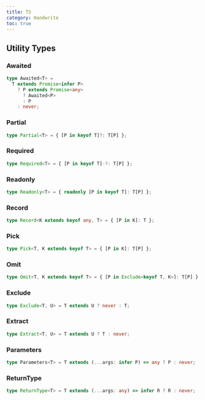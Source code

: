```yaml
---
title: TS
category: Handwrite
toc: true
---
```


## Utility Types

### Awaited

```ts
type Awaited<T> =
  T extends Promise<infer P>
    ? P extends Promise<any>
      ? Awaited<P>
      : P
    : never;
```

### Partial

```ts
type Partial<T> = { [P in keyof T]?: T[P] };
```

### Required

```ts
type Required<T> = { [P in keyof T]-?: T[P] };
```

### Readonly

```ts
type Readonly<T> = { readonly [P in keyof T]: T[P] };
```

### Record

```ts
type Record<K extends keyof any, T> = { [P in K]: T };
```

### Pick

```ts
type Pick<T, K extends keyof T> = { [P in K]: T[P] };
```

### Omit

```ts
type Omit<T, K extends keyof T> = { [P in Exclude<keyof T, K>]: T[P] };
```

### Exclude

```ts
type Exclude<T, U> = T extends U ? never : T;
```

### Extract

```ts
type Extract<T, U> = T extends U ? T : never;
```

### Parameters

```ts
type Parameters<T> = T extends (...args: infer P) => any ? P : never;
```

### ReturnType

```ts
type ReturnType<T> = T extends (...args: any) => infer R ? R : never;
```
